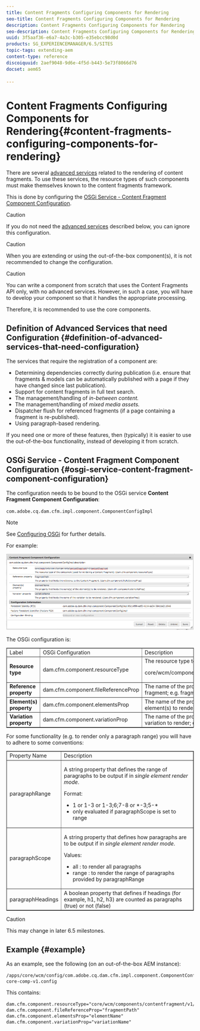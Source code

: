 ```yaml
---
title: Content Fragments Configuring Components for Rendering
seo-title: Content Fragments Configuring Components for Rendering
description: Content Fragments Configuring Components for Rendering
seo-description: Content Fragments Configuring Components for Rendering
uuid: 3f5aaf36-e6a7-4a3c-b305-e35ebcc98d0d
products: SG_EXPERIENCEMANAGER/6.5/SITES
topic-tags: extending-aem
content-type: reference
discoiquuid: 2aef9048-9d6e-4f5d-b443-5e73f8066d76
docset: aem65

---
```


# Content Fragments Configuring Components for Rendering{#content-fragments-configuring-components-for-rendering}

There are several [advanced services](../../../sites/developing/using/content-fragments-config-components-rendering.md#definition-of-advanced-services-that-need-configuration) related to the rendering of content fragments. To use these services, the resource types of such components must make themselves known to the content fragments framework.

This is done by configuring the [OSGi Service - Content Fragment Component Configuration](#osgi-service-content-fragment-component-configuration).

>[!CAUTION]
>
>If you do not need the [advanced services](../../../sites/developing/using/content-fragments-config-components-rendering.md#definition-of-advanced-services-that-need-configuration) described below, you can ignore this configuration.

>[!CAUTION]
>
>When you are extending or using the out-of-the-box component(s), it is not recommended to change the configuration.

>[!CAUTION]
>
>You can write a component from scratch that uses the Content Fragments API only, with no advanced services. However, in such a case, you will have to develop your component so that it handles the appropriate processing.
>
>Therefore, it is recommended to use the core components.

## Definition of Advanced Services that need Configuration {#definition-of-advanced-services-that-need-configuration}

The services that require the registration of a component are:

* Determining dependencies correctly during publication (i.e. ensure that fragments & models can be automatically published with a page if they have changed since last publication).
* Support for content fragments in full text search.
* The management/handling of *in-between content.*
* The management/handling of *mixed media assets.*
* Dispatcher flush for referenced fragments (if a page containing a fragment is re-published).
* Using paragraph-based rendering.

If you need one or more of these features, then (typically) it is easier to use the out-of-the-box functionality, instead of developing it from scratch.

## OSGi Service - Content Fragment Component Configuration {#osgi-service-content-fragment-component-configuration}

The configuration needs to be bound to the OSGi service **Content Fragment Component Configuration**:

`com.adobe.cq.dam.cfm.impl.component.ComponentConfigImpl`

>[!NOTE]
>
>See [Configuring OSGi](/sites/deploying/using/configuring-osgi.md) for further details.

For example:

![](assets/cfm-01.png)

The OSGi configuration is:

<table border="1" cellpadding="1" cellspacing="0" width="100%"> 
 <tbody> 
  <tr> 
   <td>Label</td> 
   <td>OSGi Configuration<br /> </td> 
   <td>Description</td> 
  </tr> 
  <tr> 
   <td><strong>Resource type</strong></td> 
   <td><span class="code">dam.cfm.component.resourceType</span></td> 
   <td>The resource type to register; e.g. <br /> <p><span class="cmp-examples-demo__property-value"><span class="code">core/wcm/components/contentfragment/v1/contentfragment</span></span></p> </td> 
  </tr> 
  <tr> 
   <td><strong>Reference property</strong></td> 
   <td><span class="code">dam.cfm.component.fileReferenceProp</span></td> 
   <td>The name of the property that contains the reference to the fragment; e.g. <span class="code">fragmentPath</span> or <span class="code">fileReference</span></td> 
  </tr> 
  <tr> 
   <td><strong>Element(s) property</strong></td> 
   <td><span class="code">dam.cfm.component.elementsProp</span></td> 
   <td>The name of the property that contains the name(s) of the element(s) to render; e.g.<span class="code">elementName</span></td> 
  </tr> 
  <tr> 
   <td><strong>Variation property</strong><br /> </td> 
   <td><span class="code">dam.cfm.component.variationProp</span></td> 
   <td>The name of the property that contains the name of the variation to render; e.g.<span class="code">variationName</span></td> 
  </tr> 
 </tbody> 
</table>

For some functionality (e.g. to render only a paragraph range) you will have to adhere to some conventions:

<table border="1" cellpadding="1" cellspacing="0" width="100%"> 
 <tbody> 
  <tr> 
   <td>Property Name</td> 
   <td>Description</td> 
  </tr> 
  <tr> 
   <td><span class="code">paragraphRange</span></td> 
   <td><p>A string property that defines the range of paragraphs to be output if in <em>single element render mode</em>.</p> <p>Format:</p> 
    <ul> 
     <li><span class="code">1</span> or <span class="code">1-3</span> or <span class="code">1-3;6;7-8</span> or <span class="code">*-3;5-*</span></li> 
     <li>only evaluated if <span class="code">paragraphScope</span> is set to <span class="code">range</span></li> 
    </ul> </td> 
  </tr> 
  <tr> 
   <td><span class="code">paragraphScope</span></td> 
   <td><p>A string property that defines how paragraphs are to be output if in <em>single element render mode</em>.</p> <p>Values:</p> 
    <ul> 
     <li><span class="code">all</span> : to render all paragraphs</li> 
     <li><span class="code">range</span> : to render the range of paragraphs provided by <span class="code">paragraphRange</span></li> 
    </ul> </td> 
  </tr> 
  <tr> 
   <td><span class="code">paragraphHeadings</span></td> 
   <td>A boolean property that defines if headings (for example, <span class="code">h1</span>, <span class="code">h2</span>, <span class="code">h3</span>) are counted as paragraphs (<span class="code">true</span>) or not (<span class="code">false</span>)</td> 
  </tr> 
 </tbody> 
</table>

>[!CAUTION]
>
>This may change in later 6.5 milestones.

## Example {#example}

As an example, see the following (on an out-of-the-box AEM instance):

```
/apps/core/wcm/config/com.adobe.cq.dam.cfm.impl.component.ComponentConfigImpl-core-comp-v1.config  
```

This contains:

```
dam.cfm.component.resourceType="core/wcm/components/contentfragment/v1/contentfragment"
dam.cfm.component.fileReferenceProp="fragmentPath"
dam.cfm.component.elementsProp="elementName"
dam.cfm.component.variationProp="variationName"
```

